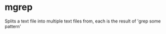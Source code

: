 # mgrep
Splits a text file into multiple text files from, each is the result of 'grep some pattern'
